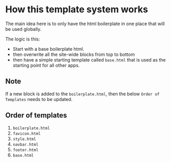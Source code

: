 # How this template system works

The main idea here is to only have the html boilerplate in one place that will be used globally.

The logic is this:

- Start with a base boilerplate html.
- then overwrite all the site-wide blocks from top to bottom
- then have a simple starting template called `base.html` that is used as the starting point for all other apps.

## Note

If a new block is added to the `boilerplate.html`, then the below `Order of Templates` needs to be updated.

## Order of templates

1. `boilerplate.html`
1. `favicon.html`
1. `style.html`
1. `navbar.html`
1. `footer.html`
1. `base.html`
